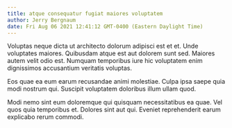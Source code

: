 ```yaml
---
title: atque consequatur fugiat maiores voluptatem
author: Jerry Bergnaum
date: Fri Aug 06 2021 12:41:12 GMT-0400 (Eastern Daylight Time)
---
```

Voluptas neque dicta ut architecto dolorum adipisci est et et. Unde voluptates maiores. Quibusdam atque est aut dolorem sunt sed. Maiores autem velit odio est. Numquam temporibus iure hic voluptatem enim dignissimos accusantium veritatis voluptas.

 Eos quae ea eum earum recusandae animi molestiae. Culpa ipsa saepe quia modi nostrum qui. Suscipit voluptatem doloribus illum ullam quod.

 Modi nemo sint eum doloremque qui quisquam necessitatibus ea quae. Vel quos quia temporibus et. Dolores sint aut qui. Eveniet reprehenderit earum explicabo rerum commodi.